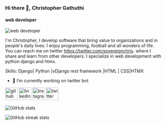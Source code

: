 ### Hi there 👋, Christopher Gathuthi
#### web developer 
![web developer ](https://media-exp1.licdn.com/dms/image/C5616AQFmHK-w29hi8w/profile-displaybackgroundimage-shrink_350_1400/0/1622873829392?e=1668038400&v=beta&t=_V_YCeGfPoRBVtNtoFKl66yYKCwtYykKogqfeyzAcT8)

I'm Christopher, I develop software that bring value to organizations and in people's daily lives. I enjoy programming, football and all wonders of life.
You can reach me on twitter https://twitter.com/sovereignchris. where I share and learn from other developers.
I specialize in web development with python django and htmx. 

Skills:  Django| Python |vDjango rest framework |HTML | CSS|HTMX

- 🔭 I’m currently working on twitter bot 


[<img src='https://cdn.jsdelivr.net/npm/simple-icons@3.0.1/icons/github.svg' alt='github' height='40'>](https://github.com/Saint-Chris-7)  [<img src='https://cdn.jsdelivr.net/npm/simple-icons@3.0.1/icons/linkedin.svg' alt='linkedin' height='40'>](https://www.linkedin.com/in/christopher-gathuthi-292a51131/)  [<img src='https://cdn.jsdelivr.net/npm/simple-icons@3.0.1/icons/instagram.svg' alt='instagram' height='40'>](https://www.instagram.com/@_soverign/)  [<img src='https://cdn.jsdelivr.net/npm/simple-icons@3.0.1/icons/twitter.svg' alt='twitter' height='40'>](https://twitter.com/@sovereignchris)  

![GitHub stats](https://github-readme-stats.vercel.app/api?username=Saint-Chris-7&show_icons=true&count_private=true)  

![GitHub streak stats](https://github-readme-streak-stats.herokuapp.com/?user=Saint-Chris-7)  

